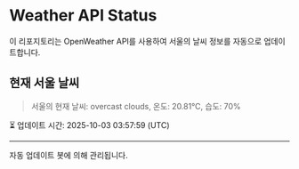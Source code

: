 
# Weather API Status

이 리포지토리는 OpenWeather API를 사용하여 서울의 날씨 정보를 자동으로 업데이트합니다.

## 현재 서울 날씨
> 서울의 현재 날씨: overcast clouds, 온도: 20.81°C, 습도: 70%

⏳ 업데이트 시간: 2025-10-03 03:57:59 (UTC)

---
자동 업데이트 봇에 의해 관리됩니다.
